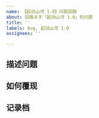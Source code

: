 ```yaml
---
name: 【起动山河 1.0】问题回报
about: 回报关于「起动山河 1.0」的问题
title: ''
labels: bug, 起动山河 1.0
assignees: ''

---
```


## 描述问题
<!--详细描述问题内容-->

## 如何覆现
<!--简单描述如何触发此问题，若未知则不需填写-->

## 记录档
<!--记录档在 minecraft/logs/latest.log，请上传至 mclo.gs 后传至此-->
